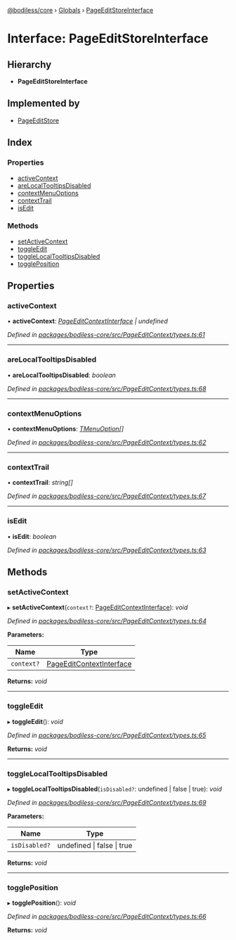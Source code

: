 [@bodiless/core](../README.md) › [Globals](../globals.md) › [PageEditStoreInterface](pageeditstoreinterface.md)

# Interface: PageEditStoreInterface

## Hierarchy

* **PageEditStoreInterface**

## Implemented by

* [PageEditStore](../classes/pageeditstore.md)

## Index

### Properties

* [activeContext](pageeditstoreinterface.md#activecontext)
* [areLocalTooltipsDisabled](pageeditstoreinterface.md#arelocaltooltipsdisabled)
* [contextMenuOptions](pageeditstoreinterface.md#contextmenuoptions)
* [contextTrail](pageeditstoreinterface.md#contexttrail)
* [isEdit](pageeditstoreinterface.md#isedit)

### Methods

* [setActiveContext](pageeditstoreinterface.md#setactivecontext)
* [toggleEdit](pageeditstoreinterface.md#toggleedit)
* [toggleLocalTooltipsDisabled](pageeditstoreinterface.md#togglelocaltooltipsdisabled)
* [togglePosition](pageeditstoreinterface.md#toggleposition)

## Properties

###  activeContext

• **activeContext**: *[PageEditContextInterface](pageeditcontextinterface.md) | undefined*

*Defined in [packages/bodiless-core/src/PageEditContext/types.ts:61](https://github.com/johnsonandjohnson/Bodiless-JS/blob/c56c96f/packages/bodiless-core/src/PageEditContext/types.ts#L61)*

___

###  areLocalTooltipsDisabled

• **areLocalTooltipsDisabled**: *boolean*

*Defined in [packages/bodiless-core/src/PageEditContext/types.ts:68](https://github.com/johnsonandjohnson/Bodiless-JS/blob/c56c96f/packages/bodiless-core/src/PageEditContext/types.ts#L68)*

___

###  contextMenuOptions

• **contextMenuOptions**: *[TMenuOption](../globals.md#tmenuoption)[]*

*Defined in [packages/bodiless-core/src/PageEditContext/types.ts:62](https://github.com/johnsonandjohnson/Bodiless-JS/blob/c56c96f/packages/bodiless-core/src/PageEditContext/types.ts#L62)*

___

###  contextTrail

• **contextTrail**: *string[]*

*Defined in [packages/bodiless-core/src/PageEditContext/types.ts:67](https://github.com/johnsonandjohnson/Bodiless-JS/blob/c56c96f/packages/bodiless-core/src/PageEditContext/types.ts#L67)*

___

###  isEdit

• **isEdit**: *boolean*

*Defined in [packages/bodiless-core/src/PageEditContext/types.ts:63](https://github.com/johnsonandjohnson/Bodiless-JS/blob/c56c96f/packages/bodiless-core/src/PageEditContext/types.ts#L63)*

## Methods

###  setActiveContext

▸ **setActiveContext**(`context?`: [PageEditContextInterface](pageeditcontextinterface.md)): *void*

*Defined in [packages/bodiless-core/src/PageEditContext/types.ts:64](https://github.com/johnsonandjohnson/Bodiless-JS/blob/c56c96f/packages/bodiless-core/src/PageEditContext/types.ts#L64)*

**Parameters:**

Name | Type |
------ | ------ |
`context?` | [PageEditContextInterface](pageeditcontextinterface.md) |

**Returns:** *void*

___

###  toggleEdit

▸ **toggleEdit**(): *void*

*Defined in [packages/bodiless-core/src/PageEditContext/types.ts:65](https://github.com/johnsonandjohnson/Bodiless-JS/blob/c56c96f/packages/bodiless-core/src/PageEditContext/types.ts#L65)*

**Returns:** *void*

___

###  toggleLocalTooltipsDisabled

▸ **toggleLocalTooltipsDisabled**(`isDisabled?`: undefined | false | true): *void*

*Defined in [packages/bodiless-core/src/PageEditContext/types.ts:69](https://github.com/johnsonandjohnson/Bodiless-JS/blob/c56c96f/packages/bodiless-core/src/PageEditContext/types.ts#L69)*

**Parameters:**

Name | Type |
------ | ------ |
`isDisabled?` | undefined &#124; false &#124; true |

**Returns:** *void*

___

###  togglePosition

▸ **togglePosition**(): *void*

*Defined in [packages/bodiless-core/src/PageEditContext/types.ts:66](https://github.com/johnsonandjohnson/Bodiless-JS/blob/c56c96f/packages/bodiless-core/src/PageEditContext/types.ts#L66)*

**Returns:** *void*
